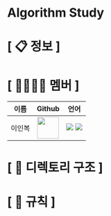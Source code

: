 # Algorithm Study

# **[ 📋 정보 ]**

# **[ 👨‍👨‍👧‍👦 ‍멤버 ]**
|이름|Github|언어|
|---|:---:|:---:|
|이인복|[<img src="https://avatars.githubusercontent.com/nashs789" width="50px;">](https://github.com/nashs789)|<span><img src="https://img.shields.io/badge/Java-007396.svg?&style=for-the-badge&logo=Java&logoColor=white"/></span> <span><img src="https://img.shields.io/badge/Python-3776AB.svg?&style=for-the-badge&logo=Java&logoColor=white"/></span>|

# **[ 📂 디렉토리 구조 ]**

# **[ 🚫 규칙 ]**
